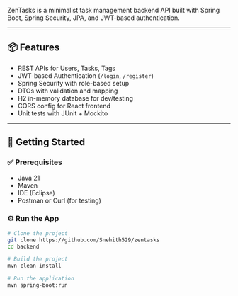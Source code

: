 
ZenTasks is a minimalist task management backend API built with Spring Boot, Spring Security, JPA, and JWT-based authentication.

---

## 📦 Features

- REST APIs for Users, Tasks, Tags
- JWT-based Authentication (`/login`, `/register`)
- Spring Security with role-based setup
- DTOs with validation and mapping
- H2 in-memory database for dev/testing
- CORS config for React frontend
- Unit tests with JUnit + Mockito

---

## 🚀 Getting Started

### ✅ Prerequisites

- Java 21
- Maven
- IDE (Eclipse)
- Postman or Curl (for testing)

### ⚙️ Run the App

```bash
# Clone the project
git clone https://github.com/Snehith529/zentasks
cd backend

# Build the project
mvn clean install

# Run the application
mvn spring-boot:run
